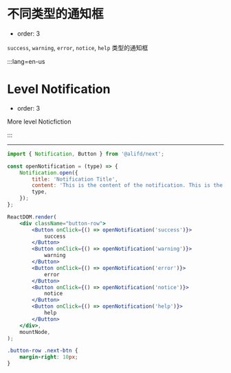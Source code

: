 # 不同类型的通知框

- order: 3

`success`, `warning`, `error`, `notice`, `help` 类型的通知框

:::lang=en-us
# Level Notification

- order: 3

More level Noticfiction

:::

---

```jsx
import { Notification, Button } from '@alifd/next';

const openNotification = (type) => {
    Notification.open({
        title: 'Notification Title',
        content: 'This is the content of the notification. This is the content of the notification. This is the content of the notification.',
        type,
    });
};

ReactDOM.render(
    <div className="button-row">
        <Button onClick={() => openNotification('success')}>
            success
        </Button>
        <Button onClick={() => openNotification('warning')}>
            warning
        </Button>
        <Button onClick={() => openNotification('error')}>
            error
        </Button>
        <Button onClick={() => openNotification('notice')}>
            notice
        </Button>
        <Button onClick={() => openNotification('help')}>
            help
        </Button>
    </div>,
    mountNode,
);
```

```css
.button-row .next-btn {
    margin-right: 10px;
}
```
